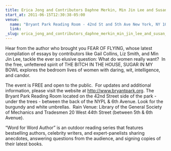 ```yaml
---
title: Erica Jong and Contributors Daphne Merkin, Min Jin Lee and Susan Kinsolving
start_at: 2011-06-15T12:30:38-05:00
venue:
  name: "Bryant Park Reading Room - 42nd St and 5th Ave New York, NY 10110 (212) 768-4242"
  link:
_slug: erica_jong_and_contributors_daphne_merkin_min_jin_lee_and_susan_kinsolving
---
```


Hear from the author who brought you FEAR OF FLYING, whose latest compilation of essays by contributors like Gail Collins, Liz Smith, and Min Jin Lee, tackle the ever so elusive question: What do women really want?  In the free, unfettered spirit of THE BITCH IN THE HOUSE, SUGAR IN MY BOWL explores the bedroom lives of women with daring, wit, intelligence, and candor.

The event is FREE and open to the public.  For updates and additional information, please visit the website at http://www.bryantpark.org. The Bryant Park Reading Room located on the 42nd Street side of the park - under the trees - between the back of the NYPL & 6th Avenue. Look for the burgundy and white umbrellas.  Rain Venue: Library of the General Society of Mechanics and Tradesmen 20 West 44th Street (between 5th & 6th Avenue). 

“Word for Word Author” is an outdoor reading series that features bestselling authors, celebrity writers, and expert-panelists sharing anecdotes, answering questions from the audience, and signing copies of their latest books.
